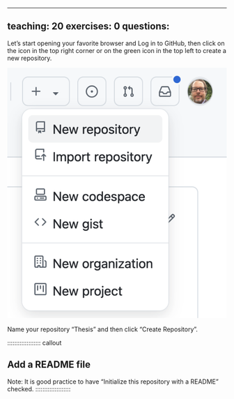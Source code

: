 ---
teaching: 20
exercises: 0
questions:
----


Let’s start opening your favorite browser and Log in to GitHub, then click on the icon in the top right corner or on the green icon in the top left to create a new repository.

![Creating a repository in GitHub](create-repo.png)

Name your repository “Thesis” and then click “Create Repository”.

::::::::::::::::::: callout
## Add a README file
Note: It is good practice to have “Initialize this repository with a README” checked. 
::::::::::::::::::::
